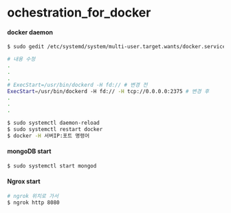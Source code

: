 # ochestration_for_docker

#### docker daemon

```sh
$ sudo gedit /etc/systemd/system/multi-user.target.wants/docker.service

# 내용 수정
.
.
.
# ExecStart=/usr/bin/dockerd -H fd:// # 변경 전
ExecStart=/usr/bin/dockerd -H fd:// -H tcp://0.0.0.0:2375 # 변경 후
.
.
.

$ sudo systemctl daemon-reload
$ sudo systemctl restart docker
$ docker -H 서버IP:포트 명령어
```





#### mongoDB start

```sh
$ sudo systemctl start mongod

```



#### Ngrox start

```sh
# ngrok 위치로 가서
$ ngrok http 8080

```

